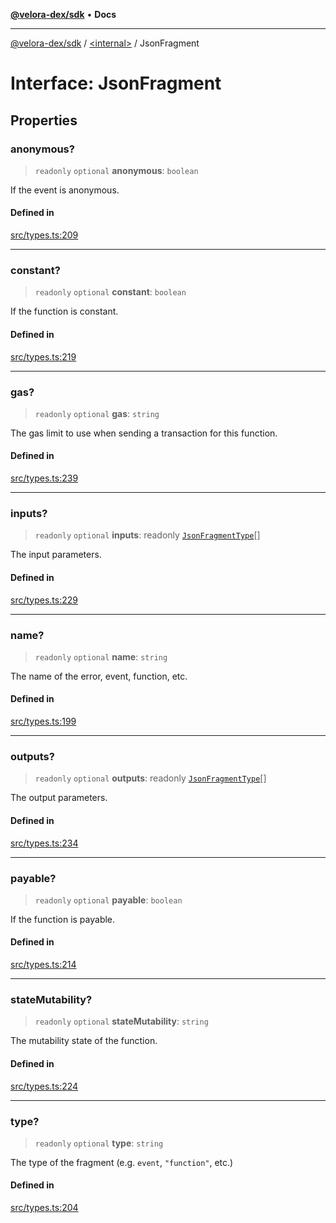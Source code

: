 [**@velora-dex/sdk**](../../README.md) • **Docs**

***

[@velora-dex/sdk](../../globals.md) / [\<internal\>](../README.md) / JsonFragment

# Interface: JsonFragment

## Properties

### anonymous?

> `readonly` `optional` **anonymous**: `boolean`

If the event is anonymous.

#### Defined in

[src/types.ts:209](https://github.com/VeloraDEX/sdk/blob/feat/extend_delta_orders_filtering/src/types.ts#L209)

***

### constant?

> `readonly` `optional` **constant**: `boolean`

If the function is constant.

#### Defined in

[src/types.ts:219](https://github.com/VeloraDEX/sdk/blob/feat/extend_delta_orders_filtering/src/types.ts#L219)

***

### gas?

> `readonly` `optional` **gas**: `string`

The gas limit to use when sending a transaction for this function.

#### Defined in

[src/types.ts:239](https://github.com/VeloraDEX/sdk/blob/feat/extend_delta_orders_filtering/src/types.ts#L239)

***

### inputs?

> `readonly` `optional` **inputs**: readonly [`JsonFragmentType`](JsonFragmentType.md)[]

The input parameters.

#### Defined in

[src/types.ts:229](https://github.com/VeloraDEX/sdk/blob/feat/extend_delta_orders_filtering/src/types.ts#L229)

***

### name?

> `readonly` `optional` **name**: `string`

The name of the error, event, function, etc.

#### Defined in

[src/types.ts:199](https://github.com/VeloraDEX/sdk/blob/feat/extend_delta_orders_filtering/src/types.ts#L199)

***

### outputs?

> `readonly` `optional` **outputs**: readonly [`JsonFragmentType`](JsonFragmentType.md)[]

The output parameters.

#### Defined in

[src/types.ts:234](https://github.com/VeloraDEX/sdk/blob/feat/extend_delta_orders_filtering/src/types.ts#L234)

***

### payable?

> `readonly` `optional` **payable**: `boolean`

If the function is payable.

#### Defined in

[src/types.ts:214](https://github.com/VeloraDEX/sdk/blob/feat/extend_delta_orders_filtering/src/types.ts#L214)

***

### stateMutability?

> `readonly` `optional` **stateMutability**: `string`

The mutability state of the function.

#### Defined in

[src/types.ts:224](https://github.com/VeloraDEX/sdk/blob/feat/extend_delta_orders_filtering/src/types.ts#L224)

***

### type?

> `readonly` `optional` **type**: `string`

The type of the fragment (e.g. ``event``, ``"function"``, etc.)

#### Defined in

[src/types.ts:204](https://github.com/VeloraDEX/sdk/blob/feat/extend_delta_orders_filtering/src/types.ts#L204)
